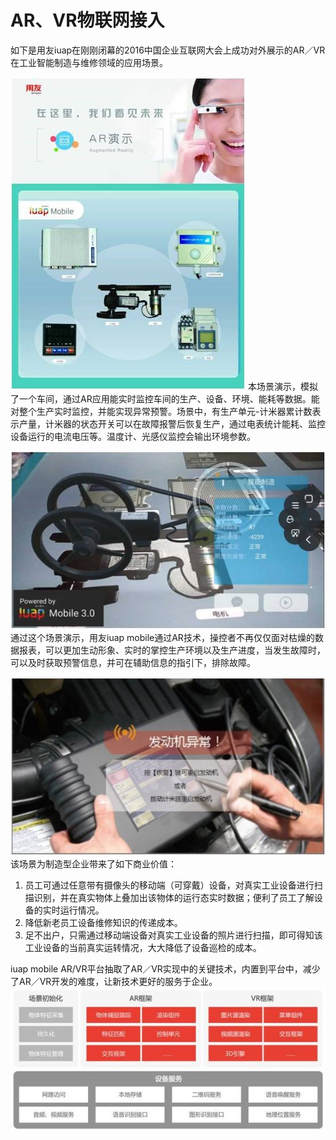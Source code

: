# AR、VR物联网接入

如下是用友iuap在刚刚闭幕的2016中国企业互联网大会上成功对外展示的AR／VR在工业智能制造与维修领域的应用场景。

![](6.jpg)
本场景演示，模拟了一个车间，通过AR应用能实时监控车间的生产、设备、环境、能耗等数据。能对整个生产实时监控，并能实现异常预警。场景中，有生产单元-计米器累计数表示产量，计米器的状态开关可以在故障报警后恢复生产，通过电表统计能耗、监控设备运行的电流电压等。温度计、光感仪监控会输出环境参数。

![](7.jpg)
通过这个场景演示，用友iuap mobile通过AR技术，操控者不再仅仅面对枯燥的数据报表，可以更加生动形象、实时的掌控生产环境以及生产进度，当发生故障时，可以及时获取预警信息，并可在辅助信息的指引下，排除故障。

![](8.jpg)
该场景为制造型企业带来了如下商业价值：
1.	员工可通过任意带有摄像头的移动端（可穿戴）设备，对真实工业设备进行扫描识别，并在真实物体上叠加出该物体的运行态实时数据；便利了员工了解设备的实时运行情况。
2.	 降低新老员工设备维修知识的传递成本。
3.	足不出户，只需通过移动端设备对真实工业设备的照片进行扫描，即可得知该工业设备的当前真实运转情况，大大降低了设备巡检的成本。

iuap mobile AR/VR平台抽取了AR／VR实现中的关键技术，内置到平台中，减少了AR／VR开发的难度，让新技术更好的服务于企业。
![](9.jpg)